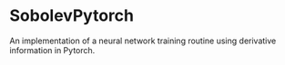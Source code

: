 # SobolevPytorch
An implementation of a neural network training routine using derivative information in Pytorch.
